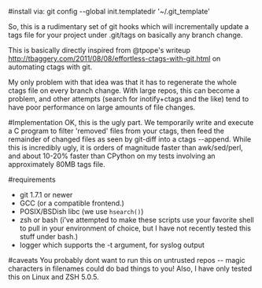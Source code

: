 #install via:
git config --global init.templatedir '~/.git_template'

So, this is a rudimentary set of git hooks which will incrementally update a tags file for your project under .git/tags on basically any branch change.

This is basically directly inspired from @tpope's writeup http://tbaggery.com/2011/08/08/effortless-ctags-with-git.html on automating ctags with git.

My only problem with that idea was that it has to regenerate the whole ctags file on every branch change.  With large repos, this can become a problem, and other attempts (search for inotify+ctags and the like) tend to have poor performance on large amounts of file changes.

#Implementation
OK, this is the ugly part.  We temporarily write and execute a C program to filter 'removed' files from your ctags, then feed the remainder of changed files as seen by git-diff into a ctags --append.  While this is incredibly ugly, it is orders of magnitude faster than awk/sed/perl, and about 10-20% faster than CPython on my tests involving an approximately 80MB tags file.

#requirements

 * git 1.7.1 or newer
 * GCC (or a compatible frontend.)
 * POSIX/BSDish libc (we use `hsearch()`)
 * zsh or bash (i've attempted to make these scripts use your favorite shell to pull in your environment of choice, but I have not recently tested this stuff under bash.)
 * logger which supports the -t argument, for syslog output

#caveats
You probably dont want to run this on untrusted repos -- magic characters in filenames could do bad things to you!  Also, I have only tested this on Linux and ZSH 5.0.5.
